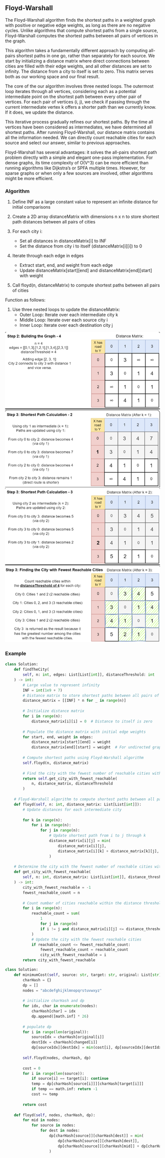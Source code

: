 ## Floyd-Warshall

The Floyd-Warshall algorithm finds the shortest paths in a weighted graph with positive or negative edge weights, as long as there are no negative cycles. Unlike algorithms that compute shortest paths from a single source, Floyd-Warshall computes the shortest paths between all pairs of vertices in the graph.

This algorithm takes a fundamentally different approach by computing all-pairs shortest paths in one go, rather than separately for each source. We start by initializing a distance matrix where direct connections between cities are filled with their edge weights, and all other distances are set to infinity. The distance from a city to itself is set to zero. This matrix serves both as our working space and our final result.

The core of the our algorithm involves three nested loops. The outermost loop iterates through all vertices, considering each as a potential intermediate point on the shortest path between every other pair of vertices. For each pair of vertices (i, j), we check if passing through the current intermediate vertex k offers a shorter path than we currently know. If it does, we update the distance.

This iterative process gradually refines our shortest paths. By the time all vertices have been considered as intermediates, we have determined all shortest paths. After running Floyd-Warshall, our distance matrix contains all the information needed. We can directly count reachable cities for each source and select our answer, similar to previous approaches.

Floyd-Warshall has several advantages: it solves the all-pairs shortest path problem directly with a simple and elegant one-pass implementation. For dense graphs, its time complexity of O(V^3) can be more efficient than running algorithms like Dijkstra’s or SPFA multiple times. However, for sparse graphs or when only a few sources are involved, other algorithms might be more efficient.

### Algorithm

1. Define INF as a large constant value to represent an infinite distance for initial comparisons
2. Create a 2D array distanceMatrix with dimensions n x n to store shortest path distances between all pairs of cities
3. For each city i:

   - Set all distances in distanceMatrix[i] to INF
   - Set the distance from city i to itself (distanceMatrix[i][i]) to 0

4. Iterate through each edge in edges
   - Extract start, end, and weight from each edge
   - Update distanceMatrix[start][end] and distanceMatrix[end][start] with weight
5. Call floyd(n, distanceMatrix) to compute shortest paths between all pairs of cities

Function as follows:

1. Use three nested loops to update the distanceMatrix:
   - Outer Loop: Iterate over each intermediate city k
   - Middle Loop: Iterate over each source city i
   - Inner Loop: Iterate over each destination city j

<img src="../../../assets/floyd-warshall-1.png">

<img src="../../../assets/floyd-warshall-2.png">

<img src="../../../assets/floyd-warshall-3.png">

<img src="../../../assets/floyd-warshall-4.png">

### Example

```py
class Solution:
    def findTheCity(
        self, n: int, edges: List[List[int]], distanceThreshold: int
    ) -> int:
        # Large value to represent infinity
        INF = int(1e9 + 7)
        # Distance matrix to store shortest paths between all pairs of cities
        distance_matrix = [[INF] * n for _ in range(n)]

        # Initialize distance matrix
        for i in range(n):
            distance_matrix[i][i] = 0  # Distance to itself is zero

        # Populate the distance matrix with initial edge weights
        for start, end, weight in edges:
            distance_matrix[start][end] = weight
            distance_matrix[end][start] = weight  # For undirected graph

        # Compute shortest paths using Floyd-Warshall algorithm
        self.floyd(n, distance_matrix)

        # Find the city with the fewest number of reachable cities within the distance threshold
        return self.get_city_with_fewest_reachable(
            n, distance_matrix, distanceThreshold
        )

    # Floyd-Warshall algorithm to compute shortest paths between all pairs of cities
    def floyd(self, n: int, distance_matrix: List[List[int]]):
        # Update distances for each intermediate city

        for k in range(n):
            for i in range(n):
                for j in range(n):
                    # Update shortest path from i to j through k
                    distance_matrix[i][j] = min(
                        distance_matrix[i][j],
                        distance_matrix[i][k] + distance_matrix[k][j],
                    )

    # Determine the city with the fewest number of reachable cities within the distance threshold
    def get_city_with_fewest_reachable(
        self, n: int, distance_matrix: List[List[int]], distance_threshold: int
    ) -> int:
        city_with_fewest_reachable = -1
        fewest_reachable_count = n

        # Count number of cities reachable within the distance threshold for each city
        for i in range(n):
            reachable_count = sum(
                1
                for j in range(n)
                if i != j and distance_matrix[i][j] <= distance_threshold
            )
            # Update the city with the fewest reachable cities
            if reachable_count <= fewest_reachable_count:
                fewest_reachable_count = reachable_count
                city_with_fewest_reachable = i
        return city_with_fewest_reachable
```

```py
class Solution:
    def minimumCost(self, source: str, target: str, original: List[str], changed: List[str], cost: List[int]) -> int:
        charHash = {}
        dp = []
        nodes = "abcdefghijklmnopqrstuvwxyz"

        # initialize charHash and dp
        for idx, char in enumerate(nodes):
            charHash[char] = idx
            dp.append([math.inf] * 26)

        # populate dp
        for i in range(len(original)):
            sourceIdx = charHash[original[i]]
            destIdx = charHash[changed[i]]
            dp[sourceIdx][destIdx] = min(cost[i], dp[sourceIdx][destIdx])

        self.floyd(nodes, charHash, dp)

        cost = 0
        for i in range(len(source)):
            if source[i] == target[i]: continue
            temp = dp[charHash[source[i]]][charHash[target[i]]]
            if temp == math.inf: return -1
            cost += temp

        return cost

    def floyd(self, nodes, charHash, dp):
        for mid in nodes:
            for source in nodes:
                for dest in nodes:
                    dp[charHash[source]][charHash[dest]] = min(
                        dp[charHash[source]][charHash[dest]],
                        dp[charHash[source]][charHash[mid]] + dp[charHash[mid]][charHash[dest]],
                    )
```
